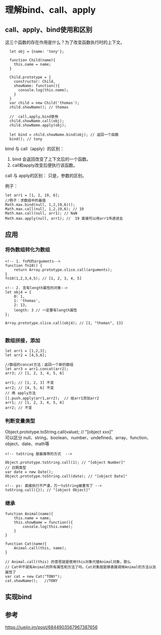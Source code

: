# 理解bind、call、apply

## call、apply、bind使用和区别

这三个函数的存在作用是什么？为了改变函数执行时的上下文。


```
  let obj = {name: 'tony'};
  
  function Child(name){
    this.name = name;
  }
  
  Child.prototype = {
    constructor: Child,
    showName: function(){
      console.log(this.name);
    }
  }
  var child = new Child('thomas');
  child.showName(); // thomas
  
  //  call,apply,bind使用
  child.showName.call(obj);
  child.showName.apply(obj);

  let bind = child.showName.bind(obj); // 返回一个函数
  bind(); // tony

```

bind 与 call（apply）的区别：
1. bind 会返回改变了上下文后的一个函数。
2. call和apply改变后便执行该函数。 



call 与 apply的区别：
只是，参数的区别。

例子：

```
let arr1 = [1, 2, 19, 6];
//例子：求数组中的最值
Math.max.bind(null, 1,2,19,6)();
Math.max.call(null, 1,2,19,6); // 19
Math.max.call(null, arr1); // NaN
Math.max.apply(null, arr1); //  19 直接可以用arr1传递进去

```

## 应用


### 将伪数组转化为数组



```
<!-- 1. fn内的arguments-->
function fn10() {
    return Array.prototype.slice.call(arguments);
}
fn10(1,2,3,4,5); // [1, 2, 3, 4, 5]

<!-- 2. 含有length属性的对象-->
let obj4 = {
	0: 1,
	1: 'thomas',
	2: 13,
	length: 3 // 一定要有length属性
};

Array.prototype.slice.call(obj4); // [1, "thomas", 13]


```


### 数组拼接，添加

```
let arr1 = [1,2,3];
let arr2 = [4,5,6];

//数组的concat方法：返回一个新的数组
let arr3 = arr1.concat(arr2); 
arr3; // [1, 2, 3, 4, 5, 6]

arr1; // [1, 2, 3] 不变
arr2; // [4, 5, 6] 不变
// 用 apply方法
[].push.apply(arr1,arr2);  // 给arr1添加arr2
arr1; // [1, 2, 3, 4, 5, 6]
arr2; // 不变

```

### 判断变量类型
Object.prototype.toString.call(value); // "[object xxx]"  
可以区分 null、string、boolean、number、undefined、array、function、object、date、math等  

```
<!-- toString 是最推荐的方式  -->

Object.prototype.toString.call(1); // "[object Number]"
// 日期类型
var date = new Date();
Object.prototype.toString.call(date); // "[object Date]"

<!-- ps: 直接执行不严谨，万一toString被重写了 -->
toString.call({}); // "[object Object]"

```

### 继承

```
function Animal(name){      
    this.name = name;      
    this.showName = function(){      
        console.log(this.name);      
    }      
}      

function Cat(name){    
    Animal.call(this, name);    
}

// Animal.call(this) 的意思就是使用this对象代替Animal对象，那么
// Cat中不就有Animal的所有属性和方法了吗，Cat对象就能够直接调用Animal的方法以及属性了
var cat = new Cat("TONY");     
cat.showName();   //TONY

```


## 实现bind

## 参考


https://juejin.im/post/6844903567967387656

